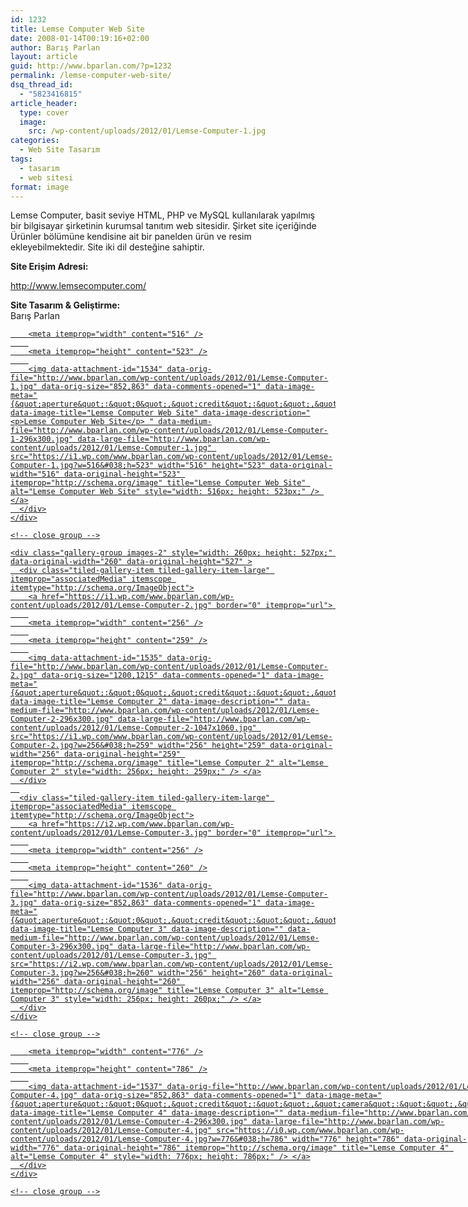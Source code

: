 ```yaml
---
id: 1232
title: Lemse Computer Web Site
date: 2008-01-14T00:19:16+02:00
author: Barış Parlan
layout: article
guid: http://www.bparlan.com/?p=1232
permalink: /lemse-computer-web-site/
dsq_thread_id:
  - "5823416815"
article_header:
  type: cover
  image:
    src: /wp-content/uploads/2012/01/Lemse-Computer-1.jpg
categories:
  - Web Site Tasarım
tags:
  - tasarım
  - web sitesi
format: image
---
```


Lemse Computer, basit seviye HTML, PHP ve MySQL kullanılarak yapılmış bir bilgisayar şirketinin kurumsal tanıtım web sitesidir. Şirket site içeriğinde Ürünler bölümüne kendisine ait bir panelden ürün ve resim ekleyebilmektedir. Site iki dil desteğine sahiptir.

**Site Erişim Adresi:**

<http://www.lemsecomputer.com/>

**Site Tasarım & Geliştirme:**  
Barış Parlan

<div class="tiled-gallery type-rectangular tiled-gallery-unresized" data-original-width="780" data-carousel-extra='null' itemscope itemtype="http://schema.org/ImageGallery" >
  <div class="gallery-row" style="width: 780px; height: 527px;" data-original-width="780" data-original-height="527" >
    <div class="gallery-group images-1" style="width: 520px; height: 527px;" data-original-width="520" data-original-height="527" >
      <div class="tiled-gallery-item tiled-gallery-item-large" itemprop="associatedMedia" itemscope itemtype="http://schema.org/ImageObject">
        <a href="https://i1.wp.com/www.bparlan.com/wp-content/uploads/2012/01/Lemse-Computer-1.jpg" border="0" itemprop="url"> 
        
        <meta itemprop="width" content="516" />
        
        <meta itemprop="height" content="523" />
        
        <img data-attachment-id="1534" data-orig-file="http://www.bparlan.com/wp-content/uploads/2012/01/Lemse-Computer-1.jpg" data-orig-size="852,863" data-comments-opened="1" data-image-meta="{&quot;aperture&quot;:&quot;0&quot;,&quot;credit&quot;:&quot;&quot;,&quot;camera&quot;:&quot;&quot;,&quot;caption&quot;:&quot;&quot;,&quot;created_timestamp&quot;:&quot;0&quot;,&quot;copyright&quot;:&quot;&quot;,&quot;focal_length&quot;:&quot;0&quot;,&quot;iso&quot;:&quot;0&quot;,&quot;shutter_speed&quot;:&quot;0&quot;,&quot;title&quot;:&quot;&quot;,&quot;orientation&quot;:&quot;0&quot;}" data-image-title="Lemse Computer Web Site" data-image-description="<p>Lemse Computer Web Site</p> " data-medium-file="http://www.bparlan.com/wp-content/uploads/2012/01/Lemse-Computer-1-296x300.jpg" data-large-file="http://www.bparlan.com/wp-content/uploads/2012/01/Lemse-Computer-1.jpg" src="https://i1.wp.com/www.bparlan.com/wp-content/uploads/2012/01/Lemse-Computer-1.jpg?w=516&#038;h=523" width="516" height="523" data-original-width="516" data-original-height="523" itemprop="http://schema.org/image" title="Lemse Computer Web Site" alt="Lemse Computer Web Site" style="width: 516px; height: 523px;" /> </a>
      </div>
    </div>
    
    <!-- close group -->
    
    <div class="gallery-group images-2" style="width: 260px; height: 527px;" data-original-width="260" data-original-height="527" >
      <div class="tiled-gallery-item tiled-gallery-item-large" itemprop="associatedMedia" itemscope itemtype="http://schema.org/ImageObject">
        <a href="https://i1.wp.com/www.bparlan.com/wp-content/uploads/2012/01/Lemse-Computer-2.jpg" border="0" itemprop="url"> 
        
        <meta itemprop="width" content="256" />
        
        <meta itemprop="height" content="259" />
        
        <img data-attachment-id="1535" data-orig-file="http://www.bparlan.com/wp-content/uploads/2012/01/Lemse-Computer-2.jpg" data-orig-size="1200,1215" data-comments-opened="1" data-image-meta="{&quot;aperture&quot;:&quot;0&quot;,&quot;credit&quot;:&quot;&quot;,&quot;camera&quot;:&quot;&quot;,&quot;caption&quot;:&quot;&quot;,&quot;created_timestamp&quot;:&quot;0&quot;,&quot;copyright&quot;:&quot;&quot;,&quot;focal_length&quot;:&quot;0&quot;,&quot;iso&quot;:&quot;0&quot;,&quot;shutter_speed&quot;:&quot;0&quot;,&quot;title&quot;:&quot;&quot;,&quot;orientation&quot;:&quot;0&quot;}" data-image-title="Lemse Computer 2" data-image-description="" data-medium-file="http://www.bparlan.com/wp-content/uploads/2012/01/Lemse-Computer-2-296x300.jpg" data-large-file="http://www.bparlan.com/wp-content/uploads/2012/01/Lemse-Computer-2-1047x1060.jpg" src="https://i1.wp.com/www.bparlan.com/wp-content/uploads/2012/01/Lemse-Computer-2.jpg?w=256&#038;h=259" width="256" height="259" data-original-width="256" data-original-height="259" itemprop="http://schema.org/image" title="Lemse Computer 2" alt="Lemse Computer 2" style="width: 256px; height: 259px;" /> </a>
      </div>
      
      <div class="tiled-gallery-item tiled-gallery-item-large" itemprop="associatedMedia" itemscope itemtype="http://schema.org/ImageObject">
        <a href="https://i2.wp.com/www.bparlan.com/wp-content/uploads/2012/01/Lemse-Computer-3.jpg" border="0" itemprop="url"> 
        
        <meta itemprop="width" content="256" />
        
        <meta itemprop="height" content="260" />
        
        <img data-attachment-id="1536" data-orig-file="http://www.bparlan.com/wp-content/uploads/2012/01/Lemse-Computer-3.jpg" data-orig-size="852,863" data-comments-opened="1" data-image-meta="{&quot;aperture&quot;:&quot;0&quot;,&quot;credit&quot;:&quot;&quot;,&quot;camera&quot;:&quot;&quot;,&quot;caption&quot;:&quot;&quot;,&quot;created_timestamp&quot;:&quot;0&quot;,&quot;copyright&quot;:&quot;&quot;,&quot;focal_length&quot;:&quot;0&quot;,&quot;iso&quot;:&quot;0&quot;,&quot;shutter_speed&quot;:&quot;0&quot;,&quot;title&quot;:&quot;&quot;,&quot;orientation&quot;:&quot;0&quot;}" data-image-title="Lemse Computer 3" data-image-description="" data-medium-file="http://www.bparlan.com/wp-content/uploads/2012/01/Lemse-Computer-3-296x300.jpg" data-large-file="http://www.bparlan.com/wp-content/uploads/2012/01/Lemse-Computer-3.jpg" src="https://i2.wp.com/www.bparlan.com/wp-content/uploads/2012/01/Lemse-Computer-3.jpg?w=256&#038;h=260" width="256" height="260" data-original-width="256" data-original-height="260" itemprop="http://schema.org/image" title="Lemse Computer 3" alt="Lemse Computer 3" style="width: 256px; height: 260px;" /> </a>
      </div>
    </div>
    
    <!-- close group -->
  </div>
  
  <!-- close row -->
  
  <div class="gallery-row" style="width: 780px; height: 790px;" data-original-width="780" data-original-height="790" >
    <div class="gallery-group images-1" style="width: 780px; height: 790px;" data-original-width="780" data-original-height="790" >
      <div class="tiled-gallery-item tiled-gallery-item-large" itemprop="associatedMedia" itemscope itemtype="http://schema.org/ImageObject">
        <a href="https://i0.wp.com/www.bparlan.com/wp-content/uploads/2012/01/Lemse-Computer-4.jpg" border="0" itemprop="url"> 
        
        <meta itemprop="width" content="776" />
        
        <meta itemprop="height" content="786" />
        
        <img data-attachment-id="1537" data-orig-file="http://www.bparlan.com/wp-content/uploads/2012/01/Lemse-Computer-4.jpg" data-orig-size="852,863" data-comments-opened="1" data-image-meta="{&quot;aperture&quot;:&quot;0&quot;,&quot;credit&quot;:&quot;&quot;,&quot;camera&quot;:&quot;&quot;,&quot;caption&quot;:&quot;&quot;,&quot;created_timestamp&quot;:&quot;0&quot;,&quot;copyright&quot;:&quot;&quot;,&quot;focal_length&quot;:&quot;0&quot;,&quot;iso&quot;:&quot;0&quot;,&quot;shutter_speed&quot;:&quot;0&quot;,&quot;title&quot;:&quot;&quot;,&quot;orientation&quot;:&quot;0&quot;}" data-image-title="Lemse Computer 4" data-image-description="" data-medium-file="http://www.bparlan.com/wp-content/uploads/2012/01/Lemse-Computer-4-296x300.jpg" data-large-file="http://www.bparlan.com/wp-content/uploads/2012/01/Lemse-Computer-4.jpg" src="https://i0.wp.com/www.bparlan.com/wp-content/uploads/2012/01/Lemse-Computer-4.jpg?w=776&#038;h=786" width="776" height="786" data-original-width="776" data-original-height="786" itemprop="http://schema.org/image" title="Lemse Computer 4" alt="Lemse Computer 4" style="width: 776px; height: 786px;" /> </a>
      </div>
    </div>
    
    <!-- close group -->
  </div>
  
  <!-- close row -->
</div>

